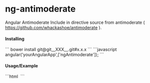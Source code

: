 ng-antimoderate
=================

Angular Antimoderate
Include in directive source from antimoderate ( https://github.com/whackashoe/antimoderate ).


<h4>Installing</h4>
```
bower install git@git__XXX__.git#x.x.x
```
```javascript
angular('yourAngularApp',['ngAntimoderate']);
```

<h4>Usage/Example</h4>
```html
<img data-ng-src="{{ imgSrc }}" data-ng-antimoderate="{{ thumbImgSrc }}" data-scale="10" data-loaded-class="loaded" data-loading-class="loading" >
```
